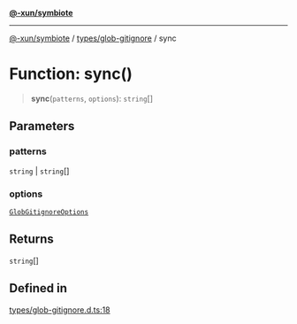 [**@-xun/symbiote**](../../../README.md)

***

[@-xun/symbiote](../../../README.md) / [types/glob-gitignore](../README.md) / sync

# Function: sync()

> **sync**(`patterns`, `options`): `string`[]

## Parameters

### patterns

`string` | `string`[]

### options

[`GlobGitignoreOptions`](../type-aliases/GlobGitignoreOptions.md)

## Returns

`string`[]

## Defined in

[types/glob-gitignore.d.ts:18](https://github.com/Xunnamius/symbiote/blob/26e756362a16f050e03cef2c4c582d94e29614cd/types/glob-gitignore.d.ts#L18)
